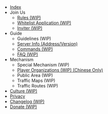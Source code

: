 - [Index](/en-US/)
- Join Us  
    - [Rules (WIP)](/en-US/join/rules.md)
    - [Whitelist Application (WIP)](/en-US/join/whitelist.md)
    - [Inviter (WIP)](/en-US/join/application/inviters.md)
- Guide  
    - Guidelines (WIP)
    - [Server Info (Address/Version)](/en-US/guide/serverInfo.md)
    - [Commands (WIP)](/en-US/guide/commands.md)
    - [FAQ (WIP)](/en-US/guide/faq.md)
- Mechanism
    - Special Mechanism (WIP)
    - [Player Organizations (WIP) (Chinese Only)](/en-US/culture/group.md)
    - Public Area (WIP)
    - Traffic Maps (WIP)
    - Traffic Routes (WIP)
- [Culture (WIP)](/en-US/culture/readme.md)
- [Privacy](/en-US/privacy/privacy.md)
- [Changelog (WIP)](/en-US/changelogs/readme.md)
- [Donate (WIP)](https://www.mcshiyi.com/donateserver.html)
